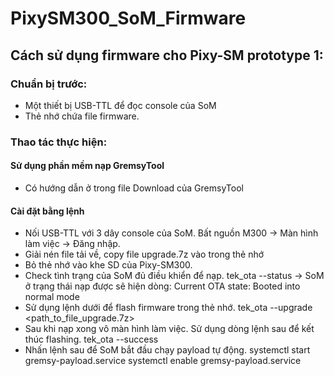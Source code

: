 # PixySM300_SoM_Firmware
## Cách sử dụng firmware cho Pixy-SM prototype 1:
### Chuẩn bị trước:
- Một thiết bị USB-TTL để đọc console của SoM 
- Thẻ nhớ chứa file firmware.

### Thao tác thực hiện: 
 #### Sử dụng phần mềm nạp GremsyTool
  - Có hướng dẫn ở trong file Download của GremsyTool
 #### Cài đặt bằng lệnh
  - Nối USB-TTL với 3 dây console của SoM. Bất nguồn M300 -> Màn hình làm việc -> Đăng nhập.
  - Giải nén file tải về, copy file upgrade.7z vào trong thẻ nhớ 
  - Bỏ thẻ nhớ vào khe SD của Pixy-SM300.
  - Check tình trạng của SoM đủ điều khiển để nạp.
	    tek_ota --status
  -> SoM ở trạng thái nạp được sẽ hiện dòng:
	  Current OTA state: Booted into normal mode 
  - Sử dụng lệnh dưới để flash firmware trong thẻ nhớ.
	  tek_ota --upgrade <path_to_file_upgrade.7z>
  - Sau khi nạp xong vô màn hình làm việc. Sử dụng dòng lệnh sau để kết thúc flashing.
	  tek_ota --success
  - Nhấn lệnh sau để SoM bắt đầu chạy payload tự động.
	  systemctl start gremsy-payload.service
	  systemctl enable gremsy-payload.service
	
